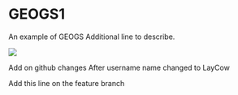 # GEOGS1
An example of GEOGS 
Additional line to describe.

![](https://https://media1.tenor.com/m/5BYK-WS0__gAAAAd/cool-fun.gif)

Add on github changes
After username name changed to LayCow

Add this line on the feature branch
